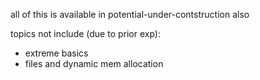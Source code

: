 all of this is available in potential-under-contstruction also


topics not include (due to prior exp):
- extreme basics
- files and dynamic mem allocation
